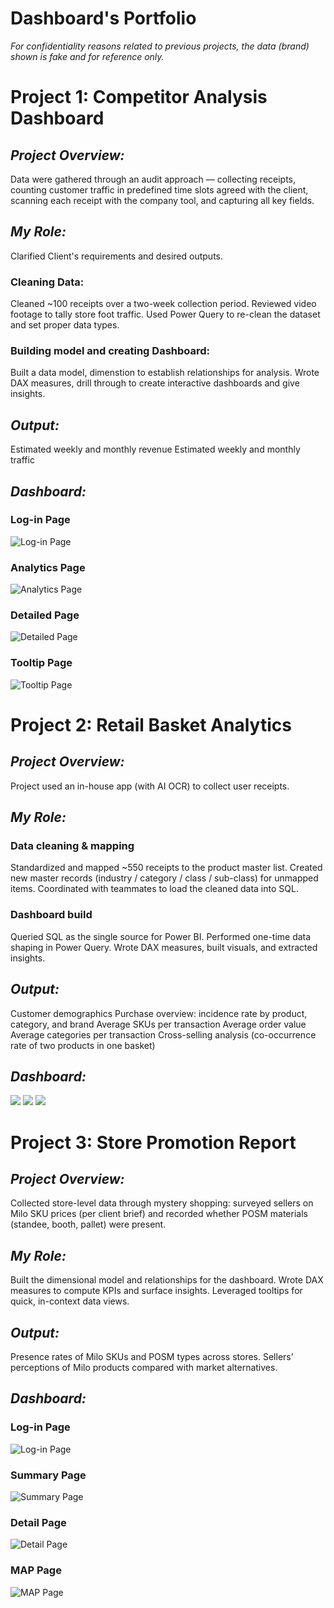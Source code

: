 # Dashboard's Portfolio
*For confidentiality reasons related to previous projects, the data (brand) shown is fake and for reference only.*
# Project 1: Competitor Analysis Dashboard
## *Project Overview:*
Data were gathered through an audit approach — collecting receipts, counting customer traffic in predefined time slots agreed with the client, scanning each receipt with the company tool, and capturing all key fields.
## *My Role:*
Clarified Client's requirements and desired outputs.
### Cleaning Data:
Cleaned ~100 receipts over a two-week collection period.
Reviewed video footage to tally store foot traffic.
Used Power Query to re-clean the dataset and set proper data types.
### Building model and creating Dashboard:
Built a data model, dimenstion to establish relationships for analysis.
Wrote DAX measures, drill through to create interactive dashboards and give insights.
## *Output:*
Estimated weekly and monthly revenue
Estimated weekly and monthly traffic
## *Dashboard:*
### Log-in Page
![Log-in Page](Image/Fama/Begin.png)
### Analytics Page
![Analytics Page](Image/Fama/1.png)
### Detailed Page
![Detailed Page](Image/Fama/1.2.png)
### Tooltip Page
![Tooltip Page](Image/Fama/1.3.png)
# Project 2: Retail Basket Analytics
## *Project Overview:*
Project used an in-house app (with AI OCR) to collect user receipts.
## *My Role:*
### Data cleaning & mapping
Standardized and mapped ~550 receipts to the product master list.
Created new master records (industry / category / class / sub-class) for unmapped items.
Coordinated with teammates to load the cleaned data into SQL.
### Dashboard build
Queried SQL as the single source for Power BI.
Performed one-time data shaping in Power Query.
Wrote DAX measures, built visuals, and extracted insights.
## *Output:*
Customer demographics
Purchase overview: incidence rate by product, category, and brand
Average SKUs per transaction
Average order value
Average categories per transaction
Cross-selling analysis (co-occurrence rate of two products in one basket)
## *Dashboard:*
![](Image/Lotte/1.png)
![](Image/Lotte/2.png)
![](Image/Lotte/3.png)
# Project 3: Store Promotion Report
## *Project Overview:*
Collected store-level data through mystery shopping: surveyed sellers on Milo SKU prices (per client brief) and recorded whether POSM materials (standee, booth, pallet) were present.
## *My Role:*
Built the dimensional model and relationships for the dashboard.
Wrote DAX measures to compute KPIs and surface insights.
Leveraged tooltips for quick, in-context data views.
## *Output:*
Presence rates of Milo SKUs and POSM types across stores.
Sellers’ perceptions of Milo products compared with market alternatives.
## *Dashboard:*
### Log-in Page
![Log-in Page](Image/Milo/1.png)
### Summary Page
![Summary Page](Image/Milo/2.png)
### Detail Page
![Detail Page](Image/Milo/3.png)
### MAP Page
![MAP Page](Image/Milo/4.png)
